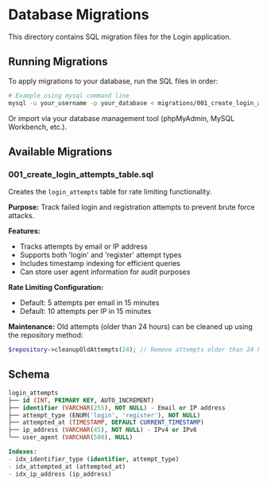 # Database Migrations

This directory contains SQL migration files for the Login application.

## Running Migrations

To apply migrations to your database, run the SQL files in order:

```bash
# Example using mysql command line
mysql -u your_username -p your_database < migrations/001_create_login_attempts_table.sql
```

Or import via your database management tool (phpMyAdmin, MySQL Workbench, etc.).

## Available Migrations

### 001_create_login_attempts_table.sql
Creates the `login_attempts` table for rate limiting functionality.

**Purpose:** Track failed login and registration attempts to prevent brute force attacks.

**Features:**
- Tracks attempts by email or IP address
- Supports both 'login' and 'register' attempt types
- Includes timestamp indexing for efficient queries
- Can store user agent information for audit purposes

**Rate Limiting Configuration:**
- Default: 5 attempts per email in 15 minutes
- Default: 10 attempts per IP in 15 minutes

**Maintenance:**
Old attempts (older than 24 hours) can be cleaned up using the repository method:
```php
$repository->cleanupOldAttempts(24); // Remove attempts older than 24 hours
```

## Schema

```sql
login_attempts
├── id (INT, PRIMARY KEY, AUTO_INCREMENT)
├── identifier (VARCHAR(255), NOT NULL) - Email or IP address
├── attempt_type (ENUM('login', 'register'), NOT NULL)
├── attempted_at (TIMESTAMP, DEFAULT CURRENT_TIMESTAMP)
├── ip_address (VARCHAR(45), NOT NULL) - IPv4 or IPv6
└── user_agent (VARCHAR(500), NULL)

Indexes:
- idx_identifier_type (identifier, attempt_type)
- idx_attempted_at (attempted_at)
- idx_ip_address (ip_address)
```
